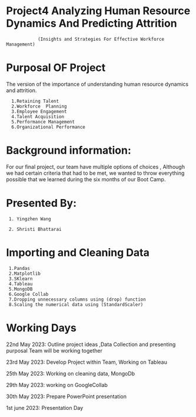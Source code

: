 # Project4     Analyzing Human Resource Dynamics And Predicting Attrition
                (Insights and Strategies For Effective Workforce Management)
                
    
# Purposal OF Project

The version of the importance of understanding human resource dynamics and attrition.

      1.Retaining Talent 
      2.Workforce  Planning
      3.Employee Engagement
      4.Talent Acquisition
      5.Performance Management
      6.Organizational Performance

          

# Background information:
  
  For our final project, our team have multiple options of choices , Although we had certain criteria that  had to be met, we wanted to throw everything possible that we learned during the six months of our Boot Camp.






# Presented By:

     1. Yingzhen Wang
     
     2. Shristi Bhattarai
     
     
     
   # Importing and Cleaning Data
     
     1.Pandas
     2.Matplotlib
     3.SKlearn
     4.Tableau
     5.MongoDB
     6.Google Collab
     7.Dropping unnecessary columns using (drop) function
     8.Scaling the numerical data using (StandardScaler)       
     
     







     
     
     
      
     
 
 
 
 
 
 
 # Working Days
 
 22nd May 2023:  Outline project ideas ,Data Collection and presenting purposal Team will be working together
 
 23rd May 2023: Develop Project within Team, Working on Tableau
 
 25th May 2023: Working on cleaning data, MongoDb
 
 29th May 2023: working on GoogleCollab
 
 30th May 2023: Prepare PowerPoint presentation
 
 1st june 2023: Presentation Day
 
 
